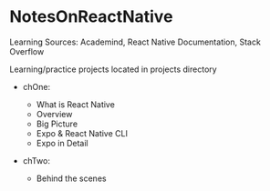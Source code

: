# NotesOnReactNative
Learning Sources: Academind, React Native Documentation, Stack Overflow

Learning/practice projects located in projects directory

- chOne:
    - What is React Native
    - Overview
    - Big Picture
    - Expo & React Native CLI
    - Expo in Detail

- chTwo:
    - Behind the scenes
